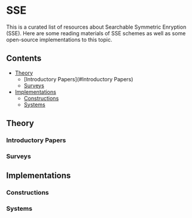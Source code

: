 # SSE
This is a curated list of resources about Searchable Symmetric Enryption (SSE). 
Here are some reading materials of SSE schemes as well as some open-source implementations to this topic.

## Contents
* [Theory](#Theory)
  * [Introductory Papers](#Introductory Papers)
  * [Surveys](#Surveys)
* [Implementations](#Theory)
  * [Constructions](#Constructions)
  * [Systems](#Systems)

## Theory

### Introductory Papers

### Surveys

## Implementations

### Constructions

### Systems
